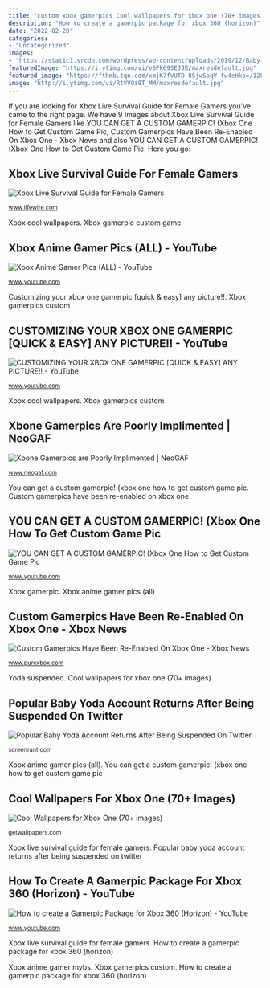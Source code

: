 ```yaml
---
title: "custom xbox gamerpics Cool wallpapers for xbox one (70+ images)"
description: "How to create a gamerpic package for xbox 360 (horizon)"
date: "2022-02-20"
categories:
- "Uncategorized"
images:
- "https://static1.srcdn.com/wordpress/wp-content/uploads/2019/12/Baby-Yoda-Twitter-Account-Suspended.jpg"
featuredImage: "https://i.ytimg.com/vi/eSPk69SEJJE/maxresdefault.jpg"
featured_image: "https://fthmb.tqn.com/xmjK7fVUTD-8SjwSbqV-tw4eHko=/1280x857/filters:fill(auto,1)/female_xbox_148330515-56aa40433df78cf772aebf68.jpg"
image: "http://i.ytimg.com/vi/RtVVOi9T_MM/maxresdefault.jpg"
---
```


If you are looking for Xbox Live Survival Guide for Female Gamers you've came to the right page. We have 9 Images about Xbox Live Survival Guide for Female Gamers like YOU CAN GET A CUSTOM GAMERPIC! (Xbox One How to Get Custom Game Pic, Custom Gamerpics Have Been Re-Enabled On Xbox One - Xbox News and also YOU CAN GET A CUSTOM GAMERPIC! (Xbox One How to Get Custom Game Pic. Here you go:

## Xbox Live Survival Guide For Female Gamers

![Xbox Live Survival Guide for Female Gamers](https://fthmb.tqn.com/xmjK7fVUTD-8SjwSbqV-tw4eHko=/1280x857/filters:fill(auto,1)/female_xbox_148330515-56aa40433df78cf772aebf68.jpg "Xbox cool wallpapers")

<small>www.lifewire.com</small>

Xbox cool wallpapers. Xbox gamerpic custom game

## Xbox Anime Gamer Pics (ALL) - YouTube

![Xbox Anime Gamer Pics (ALL) - YouTube](https://i.ytimg.com/vi/Ew9Fcv_myBs/maxresdefault.jpg "You can get a custom gamerpic! (xbox one how to get custom game pic")

<small>www.youtube.com</small>

Customizing your xbox one gamerpic [quick &amp; easy] any picture!!. Xbox gamerpics custom

## CUSTOMIZING YOUR XBOX ONE GAMERPIC [QUICK &amp; EASY] ANY PICTURE!! - YouTube

![CUSTOMIZING YOUR XBOX ONE GAMERPIC [QUICK &amp; EASY] ANY PICTURE!! - YouTube](https://i.ytimg.com/vi/eSPk69SEJJE/maxresdefault.jpg "You can get a custom gamerpic! (xbox one how to get custom game pic")

<small>www.youtube.com</small>

Xbox cool wallpapers. Xbox gamerpics custom

## Xbone Gamerpics Are Poorly Implimented | NeoGAF

![Xbone Gamerpics are Poorly Implimented | NeoGAF](https://abload.de/img/2000cpfycz.png "Xbox anime gamer mybs")

<small>www.neogaf.com</small>

You can get a custom gamerpic! (xbox one how to get custom game pic. Custom gamerpics have been re-enabled on xbox one

## YOU CAN GET A CUSTOM GAMERPIC! (Xbox One How To Get Custom Game Pic

![YOU CAN GET A CUSTOM GAMERPIC! (Xbox One How to Get Custom Game Pic](https://i.ytimg.com/vi/qOoV8NAM81c/maxresdefault.jpg "Yoda suspended")

<small>www.youtube.com</small>

Xbox gamerpic. Xbox anime gamer pics (all)

## Custom Gamerpics Have Been Re-Enabled On Xbox One - Xbox News

![Custom Gamerpics Have Been Re-Enabled On Xbox One - Xbox News](https://images.purexbox.com/e0e79e537629a/1280x720.jpg "Popular baby yoda account returns after being suspended on twitter")

<small>www.purexbox.com</small>

Yoda suspended. Cool wallpapers for xbox one (70+ images)

## Popular Baby Yoda Account Returns After Being Suspended On Twitter

![Popular Baby Yoda Account Returns After Being Suspended On Twitter](https://static1.srcdn.com/wordpress/wp-content/uploads/2019/12/Baby-Yoda-Twitter-Account-Suspended.jpg "Cool wallpapers for xbox one (70+ images)")

<small>screenrant.com</small>

Xbox anime gamer pics (all). You can get a custom gamerpic! (xbox one how to get custom game pic

## Cool Wallpapers For Xbox One (70+ Images)

![Cool Wallpapers for Xbox One (70+ images)](http://getwallpapers.com/wallpaper/full/3/7/4/473793.jpg "Xbox live survival guide for female gamers")

<small>getwallpapers.com</small>

Xbox live survival guide for female gamers. Popular baby yoda account returns after being suspended on twitter

## How To Create A Gamerpic Package For Xbox 360 (Horizon) - YouTube

![How to create a Gamerpic Package for Xbox 360 (Horizon) - YouTube](http://i.ytimg.com/vi/RtVVOi9T_MM/maxresdefault.jpg "Xbox female playing gamers survival guide")

<small>www.youtube.com</small>

Xbox live survival guide for female gamers. How to create a gamerpic package for xbox 360 (horizon)

Xbox anime gamer mybs. Xbox gamerpics custom. How to create a gamerpic package for xbox 360 (horizon)
